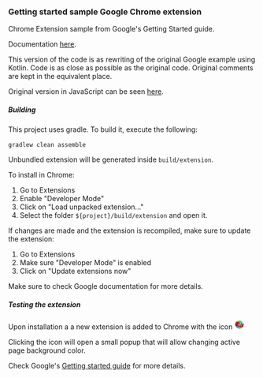 ### Getting started sample Google Chrome extension

Chrome Extension sample from Google's Getting Started guide.

Documentation [here](https://developer.chrome.com/extensions/getstarted).

This version of the code is as rewriting of the original Google example using Kotlin.
Code is as close as possible as the original code.
Original comments are kept in the equivalent place.

Original version in JavaScript can be seen [here](https://github.com/rivasdiaz/helloworld-chrome-extension-kotlin/tree/52fdf0db02fb636007d3cac652b593ebfc0d78c1).

##### Building

This project uses gradle. To build it, execute the following:

```
gradlew clean assemble
```

Unbundled extension will be generated inside `build/extension`.

To install in Chrome:

1. Go to Extensions
2. Enable "Developer Mode"
3. Click on "Load unpacked extension..."
4. Select the folder `${project}/build/extension` and open it.

If changes are made and the extension is recompiled, make sure to update the extension:

1. Go to Extensions
2. Make sure "Developer Mode" is enabled
3. Click on "Update extensions now"

Make sure to check Google documentation for more details.

##### Testing the extension

Upon installation a a new extension is added to Chrome with the icon ![hello](src/main/web/icon.png "Getting started example")

Clicking the icon will open a small popup that will allow changing active page background color.

Check Google's [Getting started guide](https://developer.chrome.com/extensions/getstarted) for more details.
